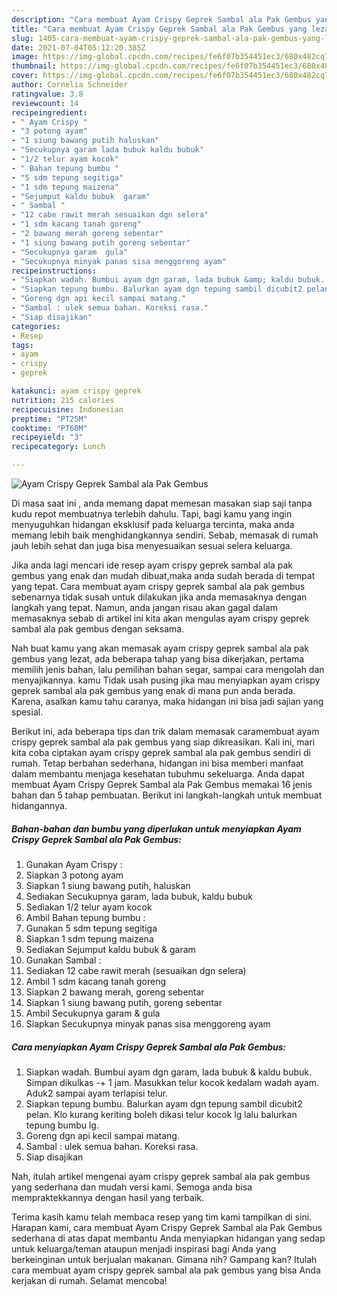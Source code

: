 ```yaml
---
description: "Cara membuat Ayam Crispy Geprek Sambal ala Pak Gembus yang lezat dan Mudah Dibuat"
title: "Cara membuat Ayam Crispy Geprek Sambal ala Pak Gembus yang lezat dan Mudah Dibuat"
slug: 1405-cara-membuat-ayam-crispy-geprek-sambal-ala-pak-gembus-yang-lezat-dan-mudah-dibuat
date: 2021-07-04T05:12:20.385Z
image: https://img-global.cpcdn.com/recipes/fe6f07b354451ec3/680x482cq70/ayam-crispy-geprek-sambal-ala-pak-gembus-foto-resep-utama.jpg
thumbnail: https://img-global.cpcdn.com/recipes/fe6f07b354451ec3/680x482cq70/ayam-crispy-geprek-sambal-ala-pak-gembus-foto-resep-utama.jpg
cover: https://img-global.cpcdn.com/recipes/fe6f07b354451ec3/680x482cq70/ayam-crispy-geprek-sambal-ala-pak-gembus-foto-resep-utama.jpg
author: Cornelia Schneider
ratingvalue: 3.8
reviewcount: 14
recipeingredient:
- " Ayam Crispy "
- "3 potong ayam"
- "1 siung bawang putih haluskan"
- "Secukupnya garam lada bubuk kaldu bubuk"
- "1/2 telur ayam kocok"
- " Bahan tepung bumbu "
- "5 sdm tepung segitiga"
- "1 sdm tepung maizena"
- "Sejumput kaldu bubuk  garam"
- " Sambal "
- "12 cabe rawit merah sesuaikan dgn selera"
- "1 sdm kacang tanah goreng"
- "2 bawang merah goreng sebentar"
- "1 siung bawang putih goreng sebentar"
- "Secukupnya garam  gula"
- "Secukupnya minyak panas sisa menggoreng ayam"
recipeinstructions:
- "Siapkan wadah. Bumbui ayam dgn garam, lada bubuk &amp; kaldu bubuk. Simpan dikulkas -+ 1 jam. Masukkan telur kocok kedalam wadah ayam. Aduk2 sampai ayam terlapisi telur."
- "Siapkan tepung bumbu. Balurkan ayam dgn tepung sambil dicubit2 pelan. Klo kurang keriting boleh dikasi telur kocok lg lalu balurkan tepung bumbu lg."
- "Goreng dgn api kecil sampai matang."
- "Sambal : ulek semua bahan. Koreksi rasa."
- "Siap disajikan"
categories:
- Resep
tags:
- ayam
- crispy
- geprek

katakunci: ayam crispy geprek 
nutrition: 215 calories
recipecuisine: Indonesian
preptime: "PT25M"
cooktime: "PT60M"
recipeyield: "3"
recipecategory: Lunch

---
```



![Ayam Crispy Geprek Sambal ala Pak Gembus](https://img-global.cpcdn.com/recipes/fe6f07b354451ec3/680x482cq70/ayam-crispy-geprek-sambal-ala-pak-gembus-foto-resep-utama.jpg)

Di masa  saat ini , anda memang dapat memesan masakan siap saji tanpa kudu repot membuatnya terlebih dahulu. Tapi, bagi kamu yang ingin menyuguhkan hidangan eksklusif pada keluarga tercinta, maka anda memang lebih baik menghidangkannya sendiri. Sebab, memasak di rumah jauh lebih sehat dan juga bisa menyesuaikan sesuai selera keluarga.

Jika anda lagi mencari ide resep ayam crispy geprek sambal ala pak gembus yang enak dan mudah dibuat,maka anda sudah berada di tempat yang tepat. Cara membuat ayam crispy geprek sambal ala pak gembus  sebenarnya tidak susah untuk dilakukan jika anda memasaknya dengan langkah yang tepat. Namun, anda jangan risau akan gagal dalam memasaknya 
sebab di artikel ini kita akan mengulas ayam crispy geprek sambal ala pak gembus dengan seksama.  



Nah buat kamu yang akan memasak ayam crispy geprek sambal ala pak gembus yang lezat, ada beberapa tahap yang bisa dikerjakan, pertama memilih jenis bahan, lalu pemilihan bahan segar, sampai cara mengolah dan menyajikannya. kamu Tidak usah pusing jika mau menyiapkan ayam crispy geprek sambal ala pak gembus yang enak di mana pun anda berada. Karena, asalkan kamu  tahu caranya, maka hidangan ini bisa jadi sajian yang spesial.

Berikut ini, ada beberapa tips dan trik dalam memasak caramembuat ayam crispy geprek sambal ala pak gembus yang siap dikreasikan. Kali ini, mari kita coba ciptakan ayam crispy geprek sambal ala pak gembus sendiri di rumah. Tetap berbahan sederhana, hidangan ini bisa memberi manfaat dalam membantu menjaga kesehatan tubuhmu sekeluarga. Anda dapat membuat Ayam Crispy Geprek Sambal ala Pak Gembus memakai 16 jenis bahan dan 5 tahap pembuatan. Berikut ini langkah-langkah untuk membuat hidangannya.

<!--inarticleads1-->

##### Bahan-bahan dan bumbu yang diperlukan untuk menyiapkan Ayam Crispy Geprek Sambal ala Pak Gembus:

1. Gunakan  Ayam Crispy :
1. Siapkan 3 potong ayam
1. Siapkan 1 siung bawang putih, haluskan
1. Sediakan Secukupnya garam, lada bubuk, kaldu bubuk
1. Sediakan 1/2 telur ayam kocok
1. Ambil  Bahan tepung bumbu :
1. Gunakan 5 sdm tepung segitiga
1. Siapkan 1 sdm tepung maizena
1. Sediakan Sejumput kaldu bubuk &amp; garam
1. Gunakan  Sambal :
1. Sediakan 12 cabe rawit merah (sesuaikan dgn selera)
1. Ambil 1 sdm kacang tanah goreng
1. Siapkan 2 bawang merah, goreng sebentar
1. Siapkan 1 siung bawang putih, goreng sebentar
1. Ambil Secukupnya garam &amp; gula
1. Siapkan Secukupnya minyak panas sisa menggoreng ayam




<!--inarticleads2-->

##### Cara menyiapkan Ayam Crispy Geprek Sambal ala Pak Gembus:

1. Siapkan wadah. Bumbui ayam dgn garam, lada bubuk &amp; kaldu bubuk. Simpan dikulkas -+ 1 jam. Masukkan telur kocok kedalam wadah ayam. Aduk2 sampai ayam terlapisi telur.
1. Siapkan tepung bumbu. Balurkan ayam dgn tepung sambil dicubit2 pelan. Klo kurang keriting boleh dikasi telur kocok lg lalu balurkan tepung bumbu lg.
1. Goreng dgn api kecil sampai matang.
1. Sambal : ulek semua bahan. Koreksi rasa.
1. Siap disajikan




Nah, itulah artikel mengenai  ayam crispy geprek sambal ala pak gembus  yang sederhana dan mudah versi kami. Semoga anda bisa mempraktekkannya dengan hasil yang terbaik. 

Terima kasih kamu telah membaca resep yang tim kami tampilkan di sini. Harapan kami, cara membuat  Ayam Crispy Geprek Sambal ala Pak Gembus sederhana di atas dapat membantu Anda menyiapkan hidangan yang sedap untuk keluarga/teman ataupun menjadi inspirasi bagi Anda yang berkeinginan untuk berjualan makanan. Gimana nih? Gampang kan? Itulah cara membuat ayam crispy geprek sambal ala pak gembus yang bisa Anda kerjakan di rumah. Selamat mencoba!

